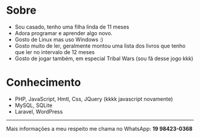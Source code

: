 <h1> Sobre </h1>

<ul>
  <li> Sou casado, tenho uma filha linda de 11 meses</li>
  <li> Adora programar e aprender algo novo.</li>
  <li> Gosto de Linux mas uso Windows :) </li>
  <li> Gosto muito de ler, geralmente montou uma lista dos livros que tenho que ler no intervalo de 12 meses</li>
  <li> Gosto de jogar também, em especial Tribal Wars (sou fã desse jogo kkk) </li>
</ul>

<h1> Conhecimento </h1>

<ul>

  <li>PHP, JavaScript, Hmtl, Css, JQuery (kkkk javascript novamente) </li>
  <li>MySQL, SQLite</li>
  <li>Laravel, WordPress</li>

</ul>
<hr>
<p>Mais informações a meu respeito me chama no WhatsApp: <b>19 98423-0368</b></p>



  
  
